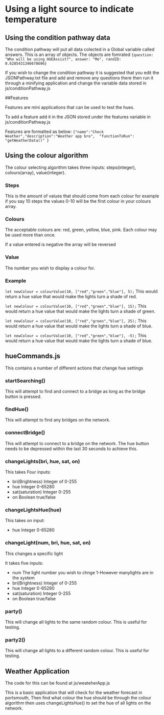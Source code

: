 # Using a light source to indicate temperature

## Using the condition pathway data

The condition pathway will put all data colected in a Global variable called answers. This is an array of objects. The objects are fomrated `{question: "Who will be using HUEAssist?", answer: "Me", randID: 0.6285431346678696}`

If you wish to change the condition pathway it is suggested that you edit the JSONPathway.txt file and add and remove any questions there then run it through a minifying application and change the variable data stored in js/conditionPathway.js

##Features

Features are mini applications that can be used to test the hues.

To add a feature add it in the JSON stored under the features variable in js/conditionPathway.js

Features are formatted as below:
`{"name":"Check Weather","description":"Weather app bro",  "functionToRun": "getWeatherData()" }`

## Using the colour algorithm 
The colour selecting algorithm takes three inputs: steps(integer), colours(array), value(integer).

### Steps
This is the amount of values that should come from each colour for example if you say 10 steps the values 0-10 will be the first colour in your colours array.

### Colours
The acceptable colours are: red, green, yellow, blue, pink.
Each colour may be used more than once.

If a value entered is negative the array will be reversed

### Value
 The number you wish to display a colour for.
 
 ### Example
 
 `let newColour = colourValue(10, ["red","green","blue"], 5);`
 This would return a hue value that would make the lights turn a shade of red.
 
 `let newColour = colourValue(10, ["red","green","blue"], 15);`
 This would return a hue value that would make the lights turn a shade of green.
 
 `let newColour = colourValue(10, ["red","green","blue"], 25);`
 This would return a hue value that would make the lights turn a shade of blue.
 
 `let newColour = colourValue(10, ["red","green","blue"], -5);`
 This would return a hue value that would make the lights turn a shade of blue.
 
 ## hueCommands.js
 
 This contains a number of different actions that change hue settings
 
 
 ### startSearching()
 
 This will attempt to find and connect to a bridge as long as the bridge button is pressed.
 
 ### findHue()
 This will attempt to find any bridges on the network.
 
 ### connectBridge()
 This will attempt to connect to a bridge on the network. The hue  button needs to be depressed within the last 30 seconds to achieve this.
 
 ### changeLights(bri, hue, sat, on)
 
 This takes Four inputs:
  - bri(Brightness) Integer of 0-255
  - hue Integer 0-65280
  - sat(saturation) Integer 0-255
  - on Boolean true/false
  
 ### changeLightsHue(hue)
 This takes on input:
  - hue Integer 0-65280

  ### changeLight(num, bri, hue, sat, on)
  This changes a specific light

  It takes five  inputs:
   - num The light number you wish to chnge 1-However manylights are in the system
   - bri(Brightness) Integer of 0-255
   - hue Integer 0-65280
   - sat(saturation) Integer 0-255
   - on Boolean true/false

  ### party()

  This will change all lights to the same random colour. This is useful for testing.

  ### party2()
  This will change all lights to a different random colour. This is useful for testing.



## Weather Application

The code for this can be found at js/weateherApp.js

This is a basic application that will check for the weather forecast in portsmouth, Then find what colour the hue should be through the colour algorithm then uses changeLightsHue() to set the hue of all lights on the network.
